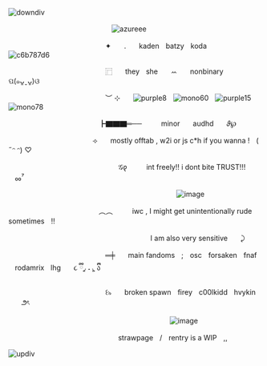 ![downdiv](https://github.com/user-attachments/assets/258e7435-c4d9-426e-a926-645eb6cd0eb6)


ㅤㅤㅤㅤㅤㅤㅤㅤㅤㅤㅤㅤㅤㅤㅤㅤ![azureee](https://github.com/user-attachments/assets/80e4c601-e294-4bba-bf92-aa8ca2c2ae37)


ㅤㅤㅤㅤㅤㅤㅤㅤㅤㅤㅤㅤㅤㅤㅤ✦ㅤㅤ.ㅤㅤkadenㅤbatzyㅤkodaㅤㅤㅤ![c6b787d6](https://github.com/user-attachments/assets/a71f87f9-ef29-4e71-8309-118ea595d2a4)

ㅤㅤㅤㅤㅤㅤㅤㅤㅤㅤㅤㅤㅤㅤㅤ⿸ㅤㅤtheyㅤsheㅤㅤꕀㅤㅤnonbinaryㅤㅤପ(๑ᴗ͈ˬᴗ͈)ଓ

ㅤㅤㅤㅤㅤㅤㅤㅤㅤㅤㅤㅤㅤㅤㅤ︶ ⊹ㅤㅤ![purple8](https://github.com/user-attachments/assets/14704d92-63f0-4a72-b25d-0ef3edd972e2)ㅤ![mono60](https://github.com/user-attachments/assets/96a90a5a-b96e-455a-8952-69afaa9a1425)ㅤ![purple15](https://github.com/user-attachments/assets/270f8795-65b0-48b9-9f6e-0b6f6aaf58ae)ㅤ![mono78](https://github.com/user-attachments/assets/ad618266-d7fb-4801-8412-5b2e4ac77426)



ㅤㅤㅤㅤㅤㅤㅤㅤㅤㅤㅤㅤㅤㅤ┣▇▇▇═──ㅤㅤㅤminorㅤㅤaudhdㅤㅤ𝜗℘

ㅤㅤㅤㅤㅤㅤㅤㅤㅤㅤㅤㅤㅤ⟢ㅤㅤmostly offtab , w2i or js c*h if you wanna !ㅤ( ˶ᵔ ᵔ) ♡

ㅤㅤㅤㅤㅤㅤㅤㅤㅤㅤㅤㅤㅤㅤㅤㅤㅤ𝒢𐑞ㅤㅤㅤint freely!! i dont bite TRUST!!!ㅤㅤㅤ₀₀⁷

ㅤㅤㅤㅤㅤㅤㅤㅤㅤㅤㅤㅤㅤㅤㅤㅤㅤㅤㅤㅤㅤㅤㅤㅤㅤㅤ![image](https://github.com/user-attachments/assets/1cdbea3a-d974-4a94-ab24-1a70f960c7a8)



ㅤㅤㅤㅤㅤㅤㅤㅤㅤㅤㅤㅤㅤㅤ︵︵ㅤㅤㅤiwc , I might get unintentionally rude sometimesㅤ!!

ㅤㅤㅤㅤㅤㅤㅤㅤㅤㅤㅤㅤㅤㅤㅤㅤㅤㅤㅤㅤㅤㅤI am also very sensitiveㅤㅤ⤸

ㅤㅤㅤㅤㅤㅤㅤㅤㅤㅤㅤㅤㅤㅤㅤ═╪ㅤㅤmain fandomsㅤ;ㅤoscㅤforsakenㅤfnafㅤrodamrixㅤlhgㅤㅤ૮ ྀི◞͈ ˔ ◟͈ ྀིა

ㅤㅤㅤㅤㅤㅤㅤㅤㅤㅤㅤㅤㅤㅤㅤ꒰৯ㅤㅤbroken spawnㅤfireyㅤc00lkiddㅤhvykinㅤㅤ౨ৎ

ㅤㅤㅤㅤㅤㅤㅤㅤㅤㅤㅤㅤㅤㅤㅤㅤㅤㅤㅤㅤㅤㅤㅤㅤㅤ![image](https://github.com/user-attachments/assets/f8419f3e-0459-46cf-a992-0acc88d5e7b0)

ㅤㅤㅤㅤㅤㅤㅤㅤㅤㅤㅤㅤㅤㅤㅤㅤㅤstrawpageㅤ/ㅤrentry is a WIPㅤ,,

![updiv](https://github.com/user-attachments/assets/8e104329-4ccd-4d90-9fe1-65086bd57287)
